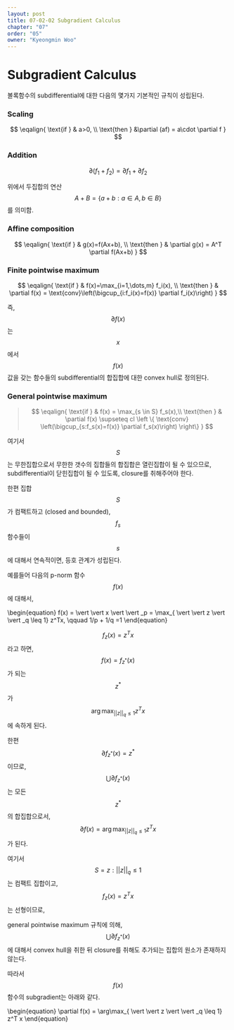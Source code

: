 ```yaml
---
layout: post
title: 07-02-02 Subgradient Calculus
chapter: "07"
order: "05"
owner: "Kyeongmin Woo"
---
```


# Subgradient Calculus

볼록함수의 subdifferential에 대한 다음의 몇가지 기본적인 규칙이 성립된다.

### Scaling

>
$$
\eqalign{
\text{if } & a>0, \\
\text{then } &\partial (af) = a\cdot \partial f
}
$$

### Addition

>
$$\partial(f_1 + f_2) = \partial f_1 + \partial f_2$$

위에서 두집합의 연산 $$A+B= \{a+b:a\in A, b \in B\}$$를 의미함. 

### Affine composition 

>
$$
\eqalign{
\text{if } & g(x)=f(Ax+b), \\
\text{then } & \partial g(x) = A^T \partial f(Ax+b)
}
$$

### Finite pointwise maximum

>
$$
\eqalign{
\text{if } & f(x)=\max_{i=1,\dots,m} f_i(x), \\
\text{then } & \partial f(x) = \text{conv}\left(\bigcup_{i:f_i(x)=f(x)} \partial f_i(x)\right)
}
$$

즉, $$\partial f(x)$$는 $$x$$에서 $$f(x)$$값을 갖는 함수들의 subdifferential의 합집합에 대한 convex hull로 정의된다. 

### General pointwise maximum

>$$
\eqalign{
\text{if } & f(x) = \max_{s \in S} f_s(x),\\ 
\text{then } & \partial f(x) \supseteq cl \left \{ \text{conv} \left(\bigcup_{s:f_s(x)=f(x)} \partial f_s(x)\right) \right\}
}
$$


여기서 $$S$$는 무한집합으로서 무한한 갯수의 집합들의 합집합은 열린집합이 될 수 있으므로, subdifferential이 닫힌집합이 될 수 있도록, closure를 취해주어야 한다. 

한편 집합 $$S$$가 컴팩트하고 (closed and bounded), $$f_s$$ 함수들이 $$s$$에 대해서 연속적이면, 등호 관계가 성립된다. 

예를들어 다음의 p-norm 함수 $$f(x)$$에 대해서,  
>
\begin{equation}
f(x) =  \vert  \vert x \vert  \vert \_p = \max_{ \vert  \vert z \vert  \vert _q \leq 1} z^Tx, \qquad 1/p + 1/q =1
\end{equation}

$$f_z(x)=z^Tx$$라고 하면, $$f(x)=f_{z^*}(x)$$가 되는 $$z^*$$가 $$\arg\max_{ \vert  \vert z \vert  \vert _q \leq 1} z^Tx$$에 속하게 된다. 

한편 $$\partial f_{z^*}(x)=z^*$$ 이므로, $$\bigcup \partial f_{z^*}(x)$$는 모든 $$z^*$$의 합집합으로서, $$\partial f(x) = \arg\max_{ \vert  \vert z \vert  \vert _q \leq 1} z^Tx$$ 가 된다.  

여기서 $$S={z: \vert  \vert z \vert  \vert _q \leq 1}$$는 컴팩트 집합이고, $$f_z(x)=z^Tx$$는 선형이므로,

general pointwise maximum 규칙에 의해,  $$\bigcup \partial f_{z^*}(x)$$에 대해서 convex hull을 취한 뒤 closure를 취해도 추가되는 집합의 원소가 존재하지 않는다. 

따라서 $$f(x)$$ 함수의 subgradient는 아래와 같다.

>
\begin{equation}
\partial f(x) = \arg\max_{ \vert  \vert z \vert  \vert _q \leq 1} z^T x
\end{equation}
